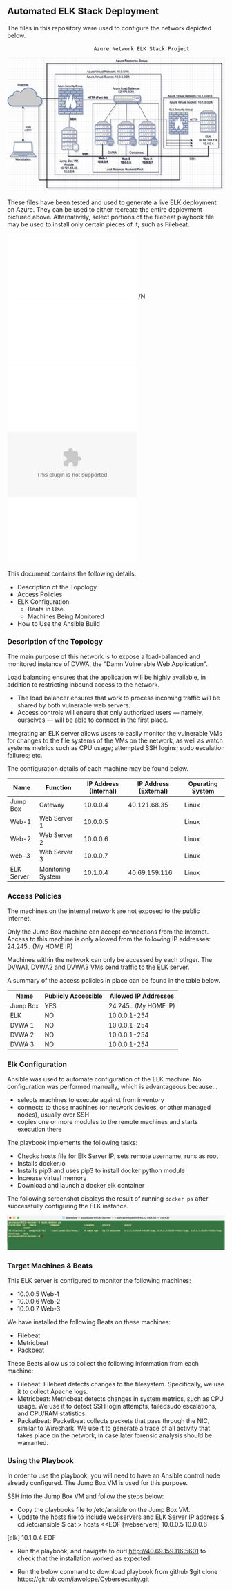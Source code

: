 ## Automated ELK Stack Deployment

The files in this repository were used to configure the network depicted below.

                                Azure Network ELK Stack Project

![Azure Network ELK Stack Project](/Diagrams/AzureNetwork.png)

These files have been tested and used to generate a live ELK deployment on Azure. They can be used to either recreate the entire deployment pictured above. Alternatively, select portions of the filebeat playbook file may be used to install only certain pieces of it, such as Filebeat.

![Install ELK Server yml Script](Ansible/Install_ELK.txt) /N
![Script to install Filebeats](Ansible/Filebeat-playbook.txt)
![Script to setup metricbeats](Ansible/metricbeat-playbook.txt)
![Hosts file for ansible](Ansible/hosts.rtf)
![Playbook to install DVWA web applicatio](Ansible/pentest.txt)

This document contains the following details:
- Description of the Topology
- Access Policies
- ELK Configuration
  - Beats in Use
  - Machines Being Monitored
- How to Use the Ansible Build


### Description of the Topology

The main purpose of this network is to expose a load-balanced and monitored instance of DVWA, the "Damn Vulnerable Web Application".

Load balancing ensures that the application will be highly available, in addition to restricting inbound access to the network.
- The load balancer ensures that work to process incoming traffic will be shared by both vulnerable web servers.
- Access controls will ensure that only authorized users — namely, ourselves — will be able to connect in the first place.

Integrating an ELK server allows users to easily monitor the vulnerable VMs for changes to the file systems of the VMs on the network, as well as watch systems metrics such as CPU usage; attempted SSH logins; sudo escalation failures; etc.


The configuration details of each machine may be found below.

| Name       | Function          | IP Address (Internal)| IP Address (External)| Operating System |
|------------|-------------------|----------------------|----------------------|------------------|
| Jump Box   | Gateway           |    10.0.0.4          |     40.121.68.35     |    Linux         |
| Web-1      | Web Server 1      |    10.0.0.5          |                      |    Linux         |
| Web-2      | Web Server 2      |    10.0.0.6          |                      |    Linux         |
| web-3      | Web Server 3      |    10.0.0.7          |                      |    Linux         |
| ELK Server | Monitoring System |    10.1.0.4          |     40.69.159.116    |    Linux         |


### Access Policies

The machines on the internal network are not exposed to the public Internet. 

Only the Jump Box machine can accept connections from the Internet. Access to this machine is only allowed from the following IP addresses: 24.245.*.*  (My HOME IP)

Machines within the network can only be accessed by each othger. The DVWA1, DVWA2 and DVWA3 VMs send traffic to the ELK server.

A summary of the access policies in place can be found in the table below.

| Name     | Publicly Accessible | Allowed IP Addresses   |
|----------|---------------------|------------------------|
| Jump Box |        YES          | 24.245.*.* (My HOME IP)|
|   ELK    |         NO          |   10.0.0.1-254         |
|  DVWA 1  |         NO          |   10.0.0.1-254         |
|  DVWA 2  |         NO          |   10.0.0.1-254         |
|  DVWA 3  |         NO          |   10.0.0.1-254         |


### Elk Configuration

Ansible was used to automate configuration of the ELK machine. No configuration was performed manually, which is advantageous because...
- selects machines to execute against from inventory
- connects to those machines (or network devices, or other managed nodes), usually over SSH
- copies one or more modules to the remote machines and starts execution there

The playbook implements the following tasks:
- Checks hosts file for Elk Server IP, sets remote username, runs as root
- Installs docker.io
- Installs pip3 and uses pip3 to install docker python module
- Increase virtual memory
- Download and launch a docker elk container

The following screenshot displays the result of running `docker ps` after successfully configuring the ELK instance.

![TODO: Update the path with the name of your screenshot of docker ps output](Diagrams/Docker_PS.png)


### Target Machines & Beats
This ELK server is configured to monitor the following machines:
- 10.0.0.5   Web-1
- 10.0.0.6   Web-2
- 10.0.0.7   Web-3

We have installed the following Beats on these machines:
- Filebeat
- Metricbeat
- Packbeat

These Beats allow us to collect the following information from each machine:
- Filebeat: Filebeat detects changes to the filesystem. Specifically, we use it to collect Apache logs.
- Metricbeat: Metricbeat detects changes in system metrics, such as CPU usage. We use it to detect SSH login attempts, failedsudo            escalations, and CPU/RAM statistics.
- Packetbeat: Packetbeat collects packets that pass through the NIC, similar to Wireshark. We use it to generate a trace of all activity that takes place on the network, in case later forensic analysis should be warranted.


### Using the Playbook
In order to use the playbook, you will need to have an Ansible control node already configured. The Jump Box VM is used for this purpose.

SSH into the Jump Box VM and follow the steps below:
- Copy the playbooks file to /etc/ansible on the Jump Box VM.
- Update the hosts file to include webservers and ELK Server IP address
$ cd /etc/ansible
$ cat > hosts <<EOF
[webservers]
10.0.0.5
10.0.0.6

[elk]
10.1.0.4
EOF

- Run the playbook, and navigate to curl http://40.69.159.116:5601 to check that the installation worked as expected.

- Run the below command to download playbook from github
    $git clone https://github.com/iawolope/Cybersecurity.git  
